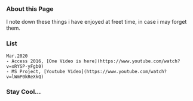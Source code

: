### About this Page

I note down these things i have enjoyed at freet time, in case i may forget them.

### List

```
Mar.2020
- Access 2016, [One Video is here](https://www.youtube.com/watch?v=xRYSP-yFgb0)
- MS Project, [Youtube Video](https://www.youtube.com/watch?v=lWmP0kReXkQ)
```

### Stay Cool...
